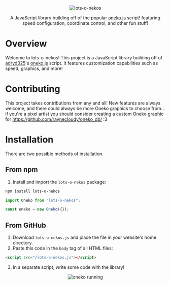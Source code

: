 <div align="center">
  <img src="https://raynecloudy.nekoweb.org/media/lots-o-nekos.png" alt="lots-o-nekos">
  
  A JavaScript library building off of the popular [oneko.js](https://github.com/adryd325/oneko.js/) script! featuring speed configuration, coordinate control, and other fun stuff!
</div>

# Overview
Welcome to lots-o-nekos! This project is a JavaScript library building off of [adryd325](https://github.com/adryd325/)'s [oneko.js](https://github.com/adryd325/oneko.js/) script. It features customization capabilities such as speed, graphics, and more!

# Contributing
This project takes contributions from any and all! New features are always welcome, and there could always be more Oneko graphics to choose from... if you're a pixel artist you should consider creating a custom Oneko graphic for https://github.com/raynecloudy/oneko_db/ :3

# Installation
There are two possible methods of installation.

## From npm
1. Install and import the `lots-o-nekos` package:
```bash
npm install lots-o-nekos
```
```ts
import Oneko from "lots-o-nekos";

const oneko = new Oneko({});
```

## From GitHub
1. Download `lots-o-nekos.js` and place the file in your website's home directory.
2. Paste this code in the `body` tag of all HTML files:
```html
<script src="/lots-o-nekos.js"></script>
```
3. In a separate script, write some code with the library!

<div align="center">
  <img src="https://raynecloudy.nekoweb.org/media/bar-cat.gif" alt="oneko running">
</div>
